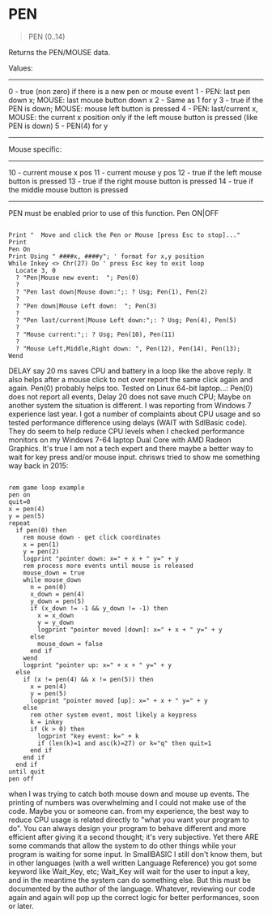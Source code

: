 # PEN

> PEN (0..14)

Returns the PEN/MOUSE data.


Values:
---- ----------------------------------------------------- 
0 -   true (non zero) if there is a new pen or mouse event
1 -   PEN: last pen down x; MOUSE: last mouse button down x
2 -   Same as 1 for y
3 -   true if the PEN is down; MOUSE: mouse left button is pressed
4 -   PEN: last/current x, MOUSE: the current x position only if the left mouse button is pressed (like PEN is down)
5 -   PEN(4) for y
---- ----------------------------------------------------- 
Mouse specific:
----- -------------------- 
10 -   current mouse x pos
11 -   current mouse y pos
12 -   true if the left mouse button is pressed
13 -   true if the right mouse button is pressed
14 -   true if the middle mouse button is pressed
----- -------------------- 
PEN must be enabled prior to use of this function. Pen ON|OFF


~~~

Print "  Move and click the Pen or Mouse [press Esc to stop]..."
Print 
Pen On
Print Using " ####x, ####y"; ' format for x,y position
While Inkey <> Chr(27) Do ' press Esc key to exit loop
  Locate 3, 0
  ? "Pen|Mouse new event:  "; Pen(0) 
  ? 
  ? "Pen last down|Mouse down:";: ? Usg; Pen(1), Pen(2) 
  ?
  ? "Pen down|Mouse Left down:  "; Pen(3) 
  ?
  ? "Pen last/current|Mouse Left down:";: ? Usg; Pen(4), Pen(5)
  ?
  ? "Mouse current:";: ? Usg; Pen(10), Pen(11) 
  ?
  ? "Mouse Left,Middle,Right down: ", Pen(12), Pen(14), Pen(13);
Wend 

~~~

DELAY say 20 ms saves CPU and battery in a loop like the above reply. 
It also helps after a mouse click to not over report the same click again and again. Pen(0) probably helps too.
Tested on Linux 64-bit laptop...:
Pen(0) does not report all events,
Delay 20 does not save much CPU; 
Maybe on another system the situation is different.
I was reporting from Windows 7 experience last year. I got a number of complaints about CPU usage and so tested performance difference using delays (WAIT with SdlBasic code). They do seem to help reduce CPU levels when I checked performance monitors on my Windows 7-64 laptop Dual Core with AMD Radeon Graphics.
It's true I am not a tech expert and there maybe a better way to wait for key press and/or mouse input. chrisws tried to show me something way back in 2015:

~~~

rem game loop example
pen on
quit=0
x = pen(4)
y = pen(5)
repeat
  if pen(0) then
    rem mouse down - get click coordinates
    x = pen(1)
    y = pen(2)
    logprint "pointer down: x=" + x + " y=" + y
    rem process more events until mouse is released
    mouse_down = true
    while mouse_down
      n = pen(0)
      x_down = pen(4)
      y_down = pen(5)
      if (x_down != -1 && y_down != -1) then
        x = x_down
        y = y_down
        logprint "pointer moved [down]: x=" + x + " y=" + y
      else
        mouse_down = false
      end if
    wend
    logprint "pointer up: x=" + x + " y=" + y
  else
    if (x != pen(4) && x != pen(5)) then
      x = pen(4)
      y = pen(5)
      logprint "pointer moved [up]: x=" + x + " y=" + y
    else
      rem other system event, most likely a keypress
      k = inkey
      if (k > 0) then
        logprint "key event: k=" + k
        if (len(k)=1 and asc(k)=27) or k="q" then quit=1
      end if    
    end if    
  end if
until quit
pen off

~~~

when I was trying to catch both mouse down and mouse up events. The printing of numbers was overwhelming and I could not make use of the code. Maybe you or someone can.
from my experience, the best way to reduce CPU usage is related directly to "what you want your program to do". You can always design your program to behave different and more efficient after giving it a second thought; it's very subjective.
Yet there ARE some commands that allow the system to do other things while your program is waiting for some input. In SmallBASIC I still don't know them, but in other languages (with a well written Language Reference) you got some keyword like Wait_Key, etc; Wait_Key will wait for the user to input a key, and in the meantime the system can do something else. But this must be documented by the author of the language.
Whatever, reviewing our code again and again will pop up the correct logic for better performances, soon or later.


